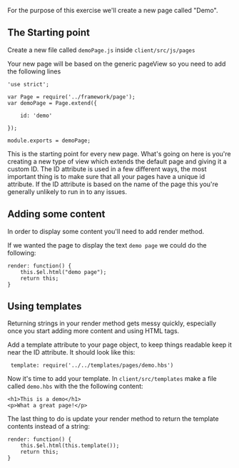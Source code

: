 For the purpose of this exercise we'll create a new page called "Demo".

## The Starting point

Create a new file called `demoPage.js` inside `client/src/js/pages`

Your new page will be based on the generic pageView so you need to add the following lines

    'use strict';

    var Page = require('../framework/page');
    var demoPage = Page.extend({

        id: 'demo'

    });

    module.exports = demoPage;

This is the starting point for every new page. What's going on here is you're creating a new type of view which extends the default page and giving it a custom ID. The ID attribute is used in a few different ways, the most important thing is to make sure that all your pages have a unique id attribute. If the ID attribute is based on the name of the page this you're generally unlikely to run in to any issues.

## Adding some content

In order to display some content you'll need to add render method.

If we wanted the page to display the text `demo page` we could do the following:

    render: function() {
        this.$el.html("demo page");
        return this;
    }

## Using templates

Returning strings in your render method gets messy quickly, especially once you start adding more content and using HTML tags.

Add a template attribute to your page object, to keep things readable keep it near the ID attribute. It should look like this:

     template: require('../../templates/pages/demo.hbs')

Now it's time to add your template. In `client/src/templates` make a file called `demo.hbs` with the the following content:

    <h1>This is a demo</h1>
    <p>What a great page!</p>

The last thing to do is update your render method to return the template contents instead of a string:

    render: function() {
        this.$el.html(this.template());
        return this;
    }




